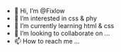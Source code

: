 - 👋 Hi, I’m @Fixlow
- 👀 I’m interested in css & phy
- 🌱 I’m currently learning html & css
- 💞️ I’m looking to collaborate on ...
- 📫 How to reach me ...

<!---
Fixlow/Fixlow is a ✨ special ✨ repository because its `README.md` (this file) appears on your GitHub profile.
You can click the Preview link to take a look at your changes.
--->
